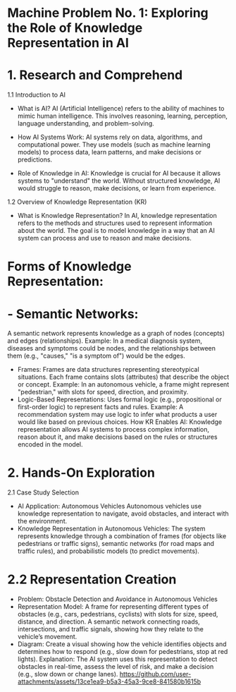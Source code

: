 # Machine Problem No. 1: Exploring the Role of Knowledge Representation in AI

# 1. Research and Comprehend
1.1 Introduction to AI
- What is AI? AI (Artificial Intelligence) refers to the ability of machines to mimic human intelligence. This involves reasoning, learning, perception, language understanding, and problem-solving.

- How AI Systems Work: AI systems rely on data, algorithms, and computational power. They use models (such as machine learning models) to process data, learn patterns, and make decisions or predictions.

- Role of Knowledge in AI: Knowledge is crucial for AI because it allows systems to "understand" the world. Without structured knowledge, AI would struggle to reason, make decisions, or learn from experience.

1.2 Overview of Knowledge Representation (KR)
- What is Knowledge Representation? In AI, knowledge representation refers to the methods and structures used to represent information about the world. The goal is to model knowledge in a way that an AI system can process and use to reason and make decisions.

# Forms of Knowledge Representation:

# - Semantic Networks:
  A semantic network represents knowledge as a graph of nodes (concepts) and edges (relationships).
  Example: In a medical diagnosis system, diseases and symptoms could be nodes, and the relationships between them (e.g., "causes," "is a symptom of") would be the edges.
- Frames:
  Frames are data structures representing stereotypical situations. Each frame contains slots (attributes) that describe the object or concept.
  Example: In an autonomous vehicle, a frame might represent "pedestrian," with slots for speed, direction, and proximity.
- Logic-Based Representations:
  Uses formal logic (e.g., propositional or first-order logic) to represent facts and rules.
  Example: A recommendation system may use logic to infer what products a user would like based on previous choices.
  How KR Enables AI: Knowledge representation allows AI systems to process complex information, reason about it, and make decisions based on the rules or structures encoded in the model.

 # 2. Hands-On Exploration
  2.1 Case Study Selection
- AI Application: Autonomous Vehicles
  Autonomous vehicles use knowledge representation to navigate, avoid obstacles, and interact with the environment.
- Knowledge Representation in Autonomous Vehicles:
  The system represents knowledge through a combination of frames (for objects like pedestrians or traffic signs), semantic networks (for road maps and traffic rules), and probabilistic models (to predict movements).
# 2.2 Representation Creation
- Problem: Obstacle Detection and Avoidance in Autonomous Vehicles
- Representation Model:
  A frame for representing different types of obstacles (e.g., cars, pedestrians, cyclists) with slots for size, speed, distance, and direction.
  A semantic network connecting roads, intersections, and traffic signals, showing how they relate to the vehicle’s movement.
- Diagram:
  Create a visual showing how the vehicle identifies objects and determines how to respond (e.g., slow down for pedestrians, stop at red lights).
  Explanation:
  The AI system uses this representation to detect obstacles in real-time, assess the level of risk, and make a decision (e.g., slow down or change lanes).
https://github.com/user-attachments/assets/13ce1ea9-b5a3-45a3-9ce8-841580b1615b



    
